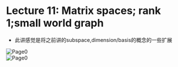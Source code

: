 # Lecture 11: Matrix spaces; rank 1;small world graph
* 此讲感觉是将之前讲的subspace,dimension/basis的概念的一些扩展


![Page0](https://github.com/zhukuixi/RainyNight/blob/master/LinearAlgebra/Images/L11_1.jpg)  
![Page0](https://github.com/zhukuixi/RainyNight/blob/master/LinearAlgebra/Images/L11_2.jpg) 